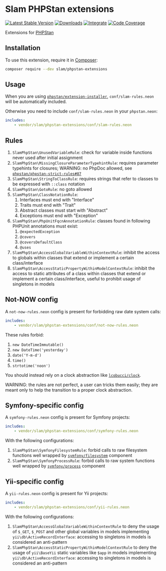 # Slam PHPStan extensions

[![Latest Stable Version](https://img.shields.io/packagist/v/slam/phpstan-extensions.svg)](https://packagist.org/packages/slam/phpstan-extensions)
[![Downloads](https://img.shields.io/packagist/dt/slam/phpstan-extensions.svg)](https://packagist.org/packages/slam/phpstan-extensions)
[![Integrate](https://github.com/Slamdunk/phpstan-extensions/workflows/Integrate/badge.svg?branch=master)](https://github.com/Slamdunk/phpstan-extensions/actions)
[![Code Coverage](https://codecov.io/gh/Slamdunk/phpstan-extensions/coverage.svg?branch=master)](https://codecov.io/gh/Slamdunk/phpstan-extensions?branch=master)

Extensions for [PHPStan](https://phpstan.org/)

## Installation

To use this extension, require it in [Composer](https://getcomposer.org/):

```bash
composer require --dev slam/phpstan-extensions
```

## Usage

When you are using [`phpstan/extension-installer`](https://github.com/phpstan/extension-installer),
`conf/slam-rules.neon` will be automatically included.

Otherwise you need to include `conf/slam-rules.neon` in your `phpstan.neon`:

```yaml
includes:
    - vendor/slam/phpstan-extensions/conf/slam-rules.neon
```

## Rules

1. `SlamPhpStan\UnusedVariableRule`: check for variable inside functions never used after initial assignment
1. `SlamPhpStan\MissingClosureParameterTypehintRule`: requires parameter typehints for closures; WARNING: no PhpDoc
allowed, see [`phpstan/phpstan-strict-rules#87`](https://github.com/phpstan/phpstan-strict-rules/issues/87)
1. `SlamPhpStan\StringToClassRule`: requires strings that refer to classes to be expressed with `::class` notation
1. `SlamPhpStan\GotoRule`: no goto allowed
1. `SlamPhpStan\ClassNotationRule`:
    1. Interfaces must end with "Interface"
    1. Traits must end with "Trait"
    1. Abstract classes must start with "Abstract"
    1. Exceptions must end with "Exception"
1. `SlamPhpStan\PhpUnitFqcnAnnotationRule`: classes found in following PHPUnit annotations must exist:
    1. `@expectedException`
    1. `@covers`
    1. `@coversDefaultClass`
    1. `@uses`
1.  `SlamPhpStan\AccessGlobalVariableWithinContextRule`: inhibit the access to globals within
classes that extend or implement a certain class/interface
1.  `SlamPhpStan\AccessStaticPropertyWithinModelContextRule`: inhibit the access to static attributes of a class within
classes that extend or implement a certain class/interface, useful to prohibit usage of singletons in models

## Not-NOW config

A `not-now-rules.neon` config is present for forbidding raw date system calls:

```yaml
includes:
    - vendor/slam/phpstan-extensions/conf/not-now-rules.neon
```

These rules forbid:

1. `new DateTimeImmutable()`
1. `new DateTime('yesterday')`
1. `date('Y-m-d')`
1. `time()`
1. `strtotime('noon')`

You should instead rely on a clock abstraction like [`lcobucci/clock`](https://github.com/lcobucci/clock).

WARNING: the rules are not perfect, a user can tricks them easily; they are meant only to help the transition to
a proper clock abstraction.

## Symfony-specific config

A `symfony-rules.neon` config is present for Symfony projects:

```yaml
includes:
    - vendor/slam/phpstan-extensions/conf/symfony-rules.neon
```

With the following configurations:

1. `SlamPhpStan\SymfonyFilesystemRule`: forbid calls to raw filesystem functions well wrapped by
[`symfony/filesystem`](https://github.com/symfony/filesystem) component
1. `SlamPhpStan\SymfonyProcessRule`: forbid calls to raw system functions well wrapped by
[`symfony/process`](https://github.com/symfony/process) component

## Yii-specific config

A `yii-rules.neon` config is present for Yii projects:

```yaml
includes:
    - vendor/slam/phpstan-extensions/conf/yii-rules.neon
```

With the following configurations:

1. `SlamPhpStan\AccessGlobalVariableWithinContextRule` to deny the usage of `$_GET`, `$_POST` and other global variables
in models implementing `yii\db\ActiveRecordInterface`: accessing to singletons in models is considered an anti-pattern
1. `SlamPhpStan\AccessStaticPropertyWithinModelContextRule` to deny the usage of `yii\BaseYii` static variables like
`$app` in models implementing `yii\db\ActiveRecordInterface`: accessing to singletons in models is considered an
anti-pattern
